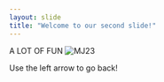 ```yaml
---
layout: slide
title: "Welcome to our second slide!"
---
```

A LOT OF FUN ![MJ23](github-slideshow/Unknown.gif)

Use the left arrow to go back!
